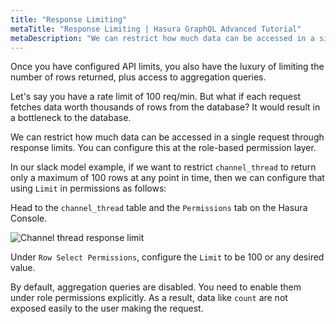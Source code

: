 ```yaml
---
title: "Response Limiting"
metaTitle: "Response Limiting | Hasura GraphQL Advanced Tutorial"
metaDescription: "We can restrict how much data can be accessed in a single request through response limits. On top of rate limiting, response limiting is important to avoid creating a database bottleneck."
---
```


Once you have configured API limits, you also have the luxury of limiting the number of rows returned, plus access to aggregation queries.

Let's say you have a rate limit of 100 req/min. But what if each request fetches data worth thousands of rows from the database? It would result in a bottleneck to the database.

We can restrict how much data can be accessed in a single request through response limits. You can configure this at the role-based permission layer.

In our slack model example, if we want to restrict `channel_thread` to return only a maximum of 100 rows at any point in time, then we can configure that using `Limit` in permissions as follows:

Head to the `channel_thread` table and the `Permissions` tab on the Hasura Console.

![Channel thread response limit](https://graphql-engine-cdn.hasura.io/learn-hasura/assets/graphql-hasura-advanced/channel-thread-response-limit.png)

Under `Row Select Permissions`, configure the `Limit` to be 100 or any desired value.

By default, aggregation queries are disabled. You need to enable them under role permissions explicitly. As a result, data like `count` are not exposed easily to the user making the request.